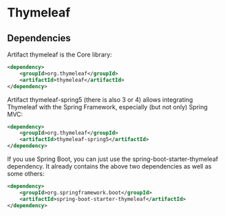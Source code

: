 # Thymeleaf

## Dependencies

Artifact thymeleaf is the Core library:
```xml
<dependency>
    <groupId>org.thymeleaf</groupId>
    <artifactId>thymeleaf</artifactId>
</dependency>
```

Artifact thymeleaf-spring5 (there is also 3 or 4) allows integrating Thymeleaf with the Spring Framework,
especially (but not only) Spring MVC:
```xml
<dependency>
    <groupId>org.thymeleaf</groupId>
    <artifactId>thymeleaf-spring5</artifactId>
</dependency>
```

If you use Spring Boot, you can just use the spring-boot-starter-thymeleaf dependency.
It already contains the above two dependencies as well as some others:
```xml
<dependency>
    <groupId>org.springframework.boot</groupId>
    <artifactId>spring-boot-starter-thymeleaf</artifactId>
</dependency>
```